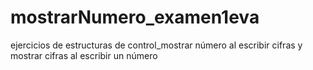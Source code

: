# mostrarNumero_examen1eva
ejercicios de estructuras de control_mostrar número al escribir cifras y mostrar cifras al escribir un número

